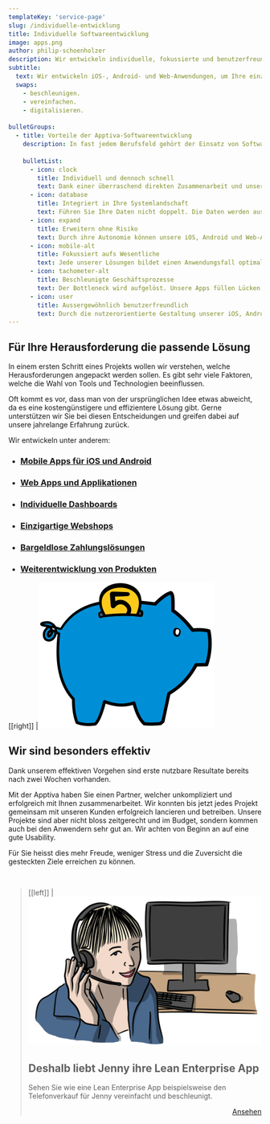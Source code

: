 ```yaml
---
templateKey: 'service-page'
slug: /individuelle-entwicklung
title: Individuelle Softwareentwicklung
image: apps.png
author: philip-schoenholzer
description: Wir entwickeln individuelle, fokussierte und benutzer­freundliche Anwendungen, um Ihre einzigartigen Geschäftsprozesse zu beschleunigen. Es gibt heute eine Vielzahl von Tools und Technologien. Wir helfen Ihnen, die richtige Wahl für eine reibungslose Umsetzung und einen optimalen Betrieb zu treffen.
subtitle:
  text: Wir entwickeln iOS-, Android- und Web-Anwendungen, um Ihre einzigartigen Geschäftsprozesse zu
  swaps:
    - beschleunigen.
    - vereinfachen.
    - digitalisieren.

bulletGroups:
  - title: Vorteile der Apptiva-Software­entwicklung
    description: In fast jedem Berufsfeld gehört der Einsatz von Softwareprodukten zum Alltag. Umso wichtiger ist es, dass die Verwendung dieser Hilfsmittel problemlos funktioniert. Bestenfalls machen die Apps und Applikationen sogar Spass. Bei der individuellen <a href="/">Softwareentwicklung</a> halten wir uns an das <a target="_blank" rel="noopener noreferrer" href="http://www.lean-enterprise-app.com/">Manifest der Lean Enterprise App</a>.

    bulletList:
      - icon: clock
        title: Individuell und dennoch schnell
        text: Dank einer überraschend direkten Zusammenarbeit und unserem agilen Vorgehen sind bereits nach wenigen Tagen die ersten Ergebnisse im Einsatz.
      - icon: database
        title: Integriert in Ihre System­landschaft
        text: Führen Sie Ihre Daten nicht doppelt. Die Daten werden aus bestehenden Systemen bezogen und die Resultate zurückgeschrieben.
      - icon: expand
        title: Erweitern ohne Risiko
        text: Durch ihre Autonomie können unsere iOS, Android und Web-Apps einfach und schnell angepasst und erweitert werden, ohne das Gesamtsystem zu gefährden.
      - icon: mobile-alt
        title: Fokussiert aufs Wesentliche
        text: Jede unserer Lösungen bildet einen Anwendungsfall optimal ab. Damit können wir uns auf das Wesentliche fokussieren und erschaffen nicht die “eierlegende Wollmilchsau”. Unnötiger Ballast ist fehl am Platz.
      - icon: tachometer-alt
        title: Beschleunigte Geschäfts­prozesse
        text: Der Bottleneck wird aufgelöst. Unsere Apps füllen Lücken, die Standardsoftware nicht füllen kann.
      - icon: user
        title: Ausser­gewöhnlich benutzer­freundlich
        text: Durch die nutzerorientierte Gestaltung unserer iOS, Android und Web-Apps befinden sich die Anwender im Zentrum. Sie erhalten eine Lösung die verständlich, einfach und schnell zu bedienen ist.
---
```


## Für Ihre Herausforderung die passende Lösung

In einem ersten Schritt eines Projekts wollen wir verstehen, welche Herausforderungen angepackt werden sollen. Es gibt sehr viele Faktoren, welche die Wahl von Tools und Technologien beeinflussen.

Oft kommt es vor, dass man von der ursprünglichen Idee etwas abweicht, da es eine kostengünstigere und effizientere Lösung gibt. Gerne unterstützen wir Sie bei diesen Entscheidungen und greifen dabei auf unsere jahrelange Erfahrung zurück.

Wir entwickeln unter anderem:

- ### [Mobile Apps für iOS und Android](/mobile-apps-ios-android/)

- ### [Web Apps und Applikationen](/web-apps/)

- ### [Individuelle Dashboards](/custom-dashboard/)

- ### [Einzigartige Webshops](/einzigartiger-webshop/)

- ### [Bargeldlose Zahlungslösungen](/bargeldlos-bezahlen/)

- ### [Weiterentwicklung von Produkten](/weiterentwicklung-apps-produkte/)

[[right]]
|![Tiefe Kosten](sparschwein.svg)

## Wir sind besonders effektiv

Dank unserem effektiven Vorgehen sind erste nutzbare Resultate bereits nach zwei Wochen vorhanden.

Mit der Apptiva haben Sie einen Partner, welcher unkompliziert und erfolgreich mit Ihnen zusammenarbeitet. Wir konnten bis jetzt jedes Projekt gemeinsam mit unseren Kunden erfolgreich lancieren und betreiben. Unsere Projekte sind aber nicht bloss zeitgerecht und im Budget, sondern kommen auch bei den Anwendern sehr gut an. Wir achten von Beginn an auf eine gute Usability.

Für Sie heisst dies mehr Freude, weniger Stress und die Zuversicht die gesteckten Ziele erreichen zu können.

&nbsp;

<blockquote>

[[left]]
|![Jenny Hello](hello-jenny.png)

## Deshalb liebt Jenny ihre Lean Enterprise App

Sehen Sie wie eine Lean Enterprise App beispielsweise den Telefonverkauf für Jenny vereinfacht und beschleunigt.

<p style="text-align: right;">
<a class="button" href="/telefonverkauf-showcase/">Ansehen</a>
</p>
</blockquote>
